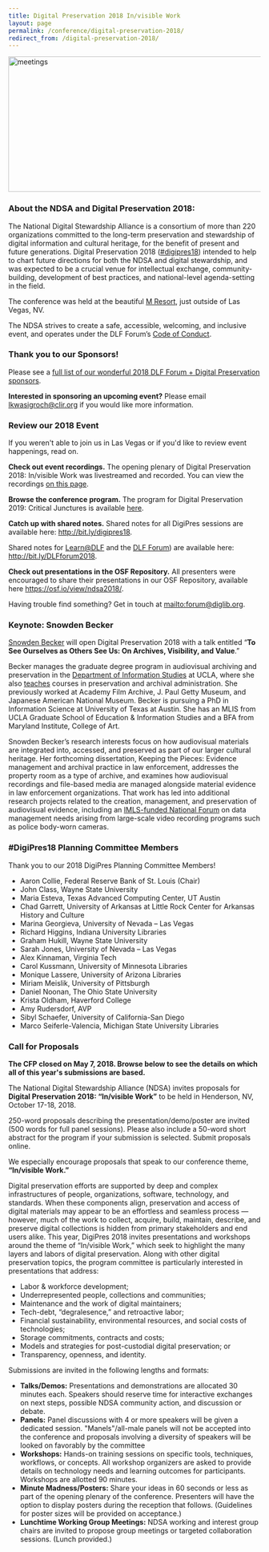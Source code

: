 ```yaml
---
title: Digital Preservation 2018 In/visible Work
layout: page
permalink: /conference/digital-preservation-2018/
redirect_from: /digital-preservation-2018/
---
```


<img alt="meetings" width="710" height="270" src='{{ "/images/NDSA-DigitalPreservation-2018_FacebookHeader_Final.png" | prepend: site.baseurl }}'>

### About the NDSA and Digital Preservation 2018:

The National Digital Stewardship Alliance is a consortium of more than 220 organizations committed to the long-term preservation and stewardship of digital information and cultural heritage, for the benefit of present and future generations. Digital Preservation 2018 ([#digipres18](https://twitter.com/search?q=%23digipres18&src=typd)) intended to help to chart future directions for both the NDSA and digital stewardship, and was expected to be a crucial venue for intellectual exchange, community-building, development of best practices, and national-level agenda-setting in the field.

The conference was held at the beautiful [M Resort](http://www.themresort.com/), just outside of Las Vegas, NV. 

The NDSA strives to create a safe, accessible, welcoming, and inclusive event, and operates under the DLF Forum’s [Code of Conduct](https://www.diglib.org/code).

### Thank you to our Sponsors!

Please see a [full list of our wonderful 2018 DLF Forum + Digital Preservation sponsors](https://ndsa.org/digital-preservation-2018-sponsors/). 

**Interested in sponsoring an upcoming event?** Please email [lkwasigroch@clir.org](mailto:lkwasigroch@clir.org) if you would like more information.

### **Review our 2018 Event**

If you weren't able to join us in Las Vegas or if you'd like to review event happenings, read on.

**Check out event recordings.** The opening plenary of Digital Preservation 2018: In/visible Work was livestreamed and recorded. You can view the recordings [on this page](https://forum2018.diglib.org/livestream-recordings/).

**Browse the conference program.** The program for Digital Preservation 2019: Critical Junctures is available [here](https://forum2019.diglib.org/schedule/).

**Catch up with shared notes.** Shared notes for all DigiPres sessions are available here: <http://bit.ly/digipres18>. 

Shared notes for [Learn@DLF](https://forum2018.diglib.org/learnatdlf/) and the [DLF Forum](https://forum2018.diglib.org/)) are available here: <http://bit.ly/DLFforum2018>.

**Check out presentations in the OSF Repository.** All presenters were encouraged to share their presentations in our OSF Repository, available here <https://osf.io/view/ndsa2018/>.

Having trouble find something? Get in touch at <mailto:forum@diglib.org>.

### Keynote: Snowden Becker
[Snowden Becker](https://snowdenbecker.com/) will open Digital Preservation 2018 with a talk entitled “**To See Ourselves as Others See Us: On Archives, Visibility, and Value**.”

Becker manages the graduate degree program in audiovisual archiving and preservation in the [Department of Information Studies](https://seis.ucla.edu/departments-and-degrees/department-of-information-studies) at UCLA, where she also [teaches](https://snowdenbecker.com/courses-and-syllabi/) courses in preservation and archival administration. She previously worked at Academy Film Archive, J. Paul Getty Museum, and Japanese American National Museum. Becker is pursuing a PhD in Information Science at University of Texas at Austin. She has an MLIS from UCLA Graduate School of Education & Information Studies and a BFA from Maryland Institute, College of Art.

Snowden Becker’s research interests focus on how audiovisual materials are integrated into, accessed, and preserved as part of our larger cultural heritage. Her forthcoming dissertation, Keeping the Pieces: Evidence management and archival practice in law enforcement, addresses the property room as a type of archive, and examines how audiovisual recordings and file-based media are managed alongside material evidence in law enforcement organizations. That work has led into additional research projects related to the creation, management, and preservation of audiovisual evidence, including an [IMLS-funded National Forum](https://www.imls.gov/grants/awarded/re-43-16-0053-16) on data management needs arising from large-scale video recording programs such as police body-worn cameras.


### #DigiPres18 Planning Committee Members

Thank you to our 2018 DigiPres Planning Committee Members!

- Aaron Collie, Federal Reserve Bank of St. Louis (Chair)
- John Class, Wayne State University
- Maria Esteva, Texas Advanced Computing Center, UT Austin
- Chad Garrett, University of Arkansas at Little Rock Center for Arkansas History and Culture
- Marina Georgieva, University of Nevada – Las Vegas
- Richard Higgins, Indiana University Libraries
- Graham Hukill, Wayne State University
- Sarah Jones, University of Nevada – Las Vegas
- Alex Kinnaman, Virginia Tech
- Carol Kussmann, University of Minnesota Libraries
- Monique Lassere, University of Arizona Libraries
- Miriam Meislik, University of Pittsburgh
- Daniel Noonan, The Ohio State University
- Krista Oldham, Haverford College
- Amy Rudersdorf, AVP
- Sibyl Schaefer, University of California-San Diego
- Marco Seiferle-Valencia, Michigan State University Libraries

### Call for Proposals

**The CFP closed on May 7, 2018. Browse below to see the details on which all of this year's submissions are based.**

The National Digital Stewardship Alliance (NDSA) invites proposals for **Digital Preservation 2018: “In/visible Work”** to be held in Henderson, NV, October 17-18, 2018.

250-word proposals describing the presentation/demo/poster are invited (500 words for full panel sessions). Please also include a 50-word short abstract for the program if your submission is selected. Submit proposals online.

We especially encourage proposals that speak to our conference theme, **“In/visible Work.”**

Digital preservation efforts are supported by deep and complex infrastructures of people, organizations, software, technology, and standards. When these components align, preservation and access of digital materials may appear to be an effortless and seamless process — however, much of the work to collect, acquire, build, maintain, describe, and preserve digital collections is hidden from primary stakeholders and end users alike. This year, DigiPres 2018 invites presentations and workshops around the theme of “In/visible Work,” which seek to highlight the many layers and labors of digital preservation. Along with other digital preservation topics, the program committee is particularly interested in presentations that address:
- Labor & workforce development;
- Underrepresented people, collections and communities;
- Maintenance and the work of digital maintainers;
- Tech-debt, “degralesence,” and retroactive labor;
- Financial sustainability, environmental resources, and social costs of technologies;
- Storage commitments, contracts and costs;
- Models and strategies for post-custodial digital preservation; or
- Transparency, openness, and identity.

Submissions are invited in the following lengths and formats:

- **Talks/Demos:** Presentations and demonstrations are allocated 30 minutes each. Speakers should reserve time for interactive exchanges on next steps, possible NDSA community action, and discussion or debate.
- **Panels:** Panel discussions with 4 or more speakers will be given a dedicated session. "Manels"/all-male panels will not be accepted into the conference and proposals involving a diversity of speakers will be looked on favorably by the committee
- **Workshops:** Hands-on training sessions on specific tools, techniques, workflows, or concepts. All workshop organizers are asked to provide details on technology needs and learning outcomes for participants. Workshops are allotted 90 minutes.
- **Minute Madness/Posters:** Share your ideas in 60 seconds or less as part of the opening plenary of the conference. Presenters will have the option to display posters during the reception that follows. (Guidelines for poster sizes will be provided on acceptance.)
- **Lunchtime Working Group Meetings:** NDSA working and interest group chairs are invited to propose group meetings or targeted collaboration sessions. (Lunch provided.)
